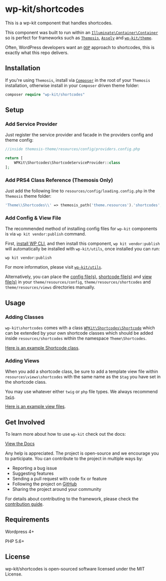 # wp-kit/shortcodes

This is a wp-kit component that handles shortcodes.

This component was built to run within an [```Illuminate\Container\Container```](https://github.com/illuminate/container/blob/master/Container.php) so is perfect for frameworks such as [```Themosis```](http://framework.themosis.com/), [```Assely```](https://assely.org/) and [```wp-kit/theme```](https://github.com/wp-kit/theme).

Often, WordPress developers want an [```OOP```](https://en.wikipedia.org/wiki/Object-oriented_programming) approach to shortcodes, this is exactly what this repo delivers.

## Installation

If you're using ```Themosis```, install via [```Composer```](https://getcomposer.org/) in the root of your ```Themosis``` installation, otherwise install in your ```Composer``` driven theme folder:

```php
composer require "wp-kit/shortcodes"
```

## Setup

### Add Service Provider

Just register the service provider and facade in the providers config and theme config:

```php
//inside themosis-theme/resources/config/providers.config.php

return [
    WPKit\Shortcodes\ShortcodeServiceProvider::class
];
```

### Add PRS4 Class Reference (Themosis Only)

Just add the following line to ```resources/config/loading.config.php``` in the ```Themosis``` theme folder:

```php
'Theme\\Shortcodes\\' => themosis_path('theme.resources').'shortcodes',
```

### Add Config & View File

The recommended method of installing config files for ```wp-kit``` components is via ```wp kit vendor:publish``` command.

First, [install WP CLI](http://wp-cli.org/), and then install this component, ```wp kit vendor:publish``` will automatically be installed with ```wp-kit/utils```, once installed you can run:

```wp kit vendor:publish```

For more information, please visit [```wp-kit/utils```](https://github.com/wp-kit/utils#commands).

Alternatively, you can place the [config file(s)](config), [shortcode file(s)](shortcodes) and [view file(s)](views) in your ```theme/resources/config```, ```theme/resources/shortcodes``` and ```theme/resources/views``` directories manually.

## Usage

### Adding Classes

```wp-kit\shortcodes``` comes with a class [```WPKit\Shortcodes\Shortcode```](src/Shortcodes/Shortcode.php) which can be extended by your own shortcode classes which should be added inside ```resources/shortcodes``` within the namespace ```Theme\Shortcodes```. 

[Here is an example Shortcode class](shortcodes/Test.php).

### Adding Views

When you add a shortcode class, be sure to add a template view file within ```resources\views\shortcodes``` with the same name as the ```$tag``` you have set in the shortcode class.

You may use whatever either ```twig``` or ```php``` file types. We always recommend [```twig```](https://twig.symfony.com/).

[Here is an example view files](views/shortcodes/tests/test.twig).

## Get Involved

To learn more about how to use ```wp-kit``` check out the docs:

[View the Docs](https://github.com/wp-kit/theme/tree/docs/README.md)

Any help is appreciated. The project is open-source and we encourage you to participate. You can contribute to the project in multiple ways by:

- Reporting a bug issue
- Suggesting features
- Sending a pull request with code fix or feature
- Following the project on [GitHub](https://github.com/wp-kit)
- Sharing the project around your community

For details about contributing to the framework, please check the [contribution guide](https://github.com/wp-kit/theme/tree/docs/Contributing.md).

## Requirements

Wordpress 4+

PHP 5.6+

## License

wp-kit/shortcodes is open-sourced software licensed under the MIT License.
